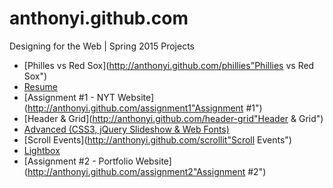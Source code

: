 # anthonyi.github.com
Designing for the Web | Spring 2015
Projects
* [Philles vs Red Sox](http://anthonyi.github.com/phillies"Phillies vs Red Sox")
* [Resume](http://anthonyi.github.com/resume"Resume")
* [Assignment #1 - NYT Website](http://anthonyi.github.com/assignment1"Assignment #1")
* [Header & Grid](http://anthonyi.github.com/header-grid"Header & Grid")
* [Advanced (CSS3, jQuery Slideshow & Web Fonts)](http://anthonyi.github.com/advanced"Advanced")
* [Scroll Events](http://anthonyi.github.com/scrollit"Scroll Events")
* [Lightbox](http://anthonyi.github.com/lightbox"Lightbox")
* [Assignment #2 - Portfolio Website](http://anthonyi.github.com/assignment2"Assignment #2")